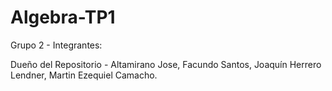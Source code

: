 # Algebra-TP1

Grupo 2 - Integrantes:

Dueño del Repositorio - Altamirano Jose,
Facundo Santos,
Joaquín Herrero Lendner,
Martin Ezequiel Camacho.
